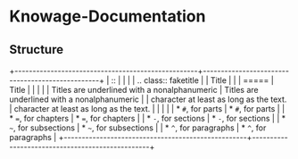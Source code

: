 # Knowage-Documentation

Structure
------------

+---------------------------------------------------+-------------------------------------------------+
| ::                                                |                                                 |
|                                                   |   .. class:: faketitle                          |
|    Title                                          |                                                 |
|    =====                                          |   Title                                         |
|                                                   |                                                 |
|    Titles are underlined with a nonalphanumeric   |   Titles are underlined with a nonalphanumeric  |
|    character at least as long as the text.        |    character at least as long as the text.      |
|                                                   |                                                 |
|    * ``#``, for parts                             |   * ``#``, for parts                            | 
|    * ``=``, for chapters                          |   * ``=``, for chapters                         |
|    * ``-``, for sections                          |   * ``-``, for sections                         |
|    * ``~``, for subsections                       |   * ``~``, for subsections                      |
|    * ``^``, for paragraphs                        |   * ``^``, for paragraphs                       |
+---------------------------------------------------+-------------------------------------------------+

